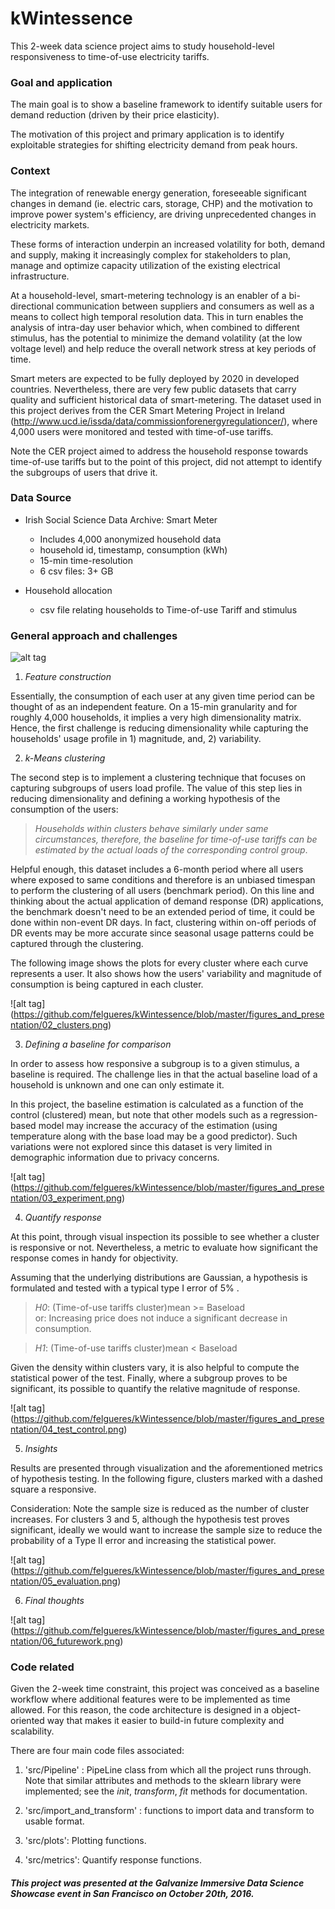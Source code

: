 # kWintessence

This 2-week data science project aims to study household-level responsiveness to time-of-use electricity tariffs.

### Goal and application

The main goal is to show a baseline framework to identify suitable users for demand reduction (driven by their price elasticity).

The motivation of this project and primary application is to identify exploitable strategies for shifting electricity demand from peak hours.

### Context

The integration of renewable energy generation, foreseeable significant changes in demand (ie. electric cars, storage, CHP) and the motivation to improve power system's efficiency, are driving unprecedented changes in electricity markets.

These forms of interaction underpin an increased volatility for both, demand and supply, making it increasingly complex for stakeholders to plan, manage and optimize capacity utilization of the existing electrical infrastructure.

At a household-level, smart-metering technology is an enabler of a bi-directional communication between suppliers and consumers as well as a means to collect high temporal resolution data. This in turn enables the analysis of intra-day user behavior which, when combined to different stimulus, has the potential to minimize the demand volatility (at the low voltage level) and help reduce the overall network stress at key periods of time.

Smart meters are expected to be fully deployed by 2020 in developed countries. Nevertheless, there are very few public datasets that carry quality and sufficient historical data of smart-metering. The dataset used in this project derives from the CER Smart Metering Project in Ireland (http://www.ucd.ie/issda/data/commissionforenergyregulationcer/), where 4,000 users were monitored and tested with time-of-use tariffs.

Note the CER project aimed to address the household response towards time-of-use tariffs but to the point of this project, did not attempt to identify the subgroups of users that drive it.

### Data Source

 * Irish Social Science Data Archive: Smart Meter
   * Includes 4,000 anonymized household data
   * household id, timestamp, consumption (kWh)
   * 15-min time-resolution  
   * 6 csv files: 3+ GB

*  Household allocation
   * csv file relating households to Time-of-use Tariff and stimulus

### General approach and challenges

![alt tag](https://github.com/felgueres/kWintessence/blob/master/figures_and_presentation/01_overview.png)

1) _Feature construction_

Essentially, the consumption of each user at any given time period can be thought of as an independent feature.
On a 15-min granularity and for roughly 4,000 households, it implies a very high dimensionality matrix.
Hence, the first challenge is reducing dimensionality while capturing the households' usage profile in 1) magnitude, and, 2) variability.

2) _k-Means clustering_

The second step is to implement a clustering technique that focuses on capturing subgroups of users load profile.
The value of this step lies in reducing dimensionality and defining a working hypothesis of the consumption of the users:

> _Households within clusters behave similarly under same circumstances, therefore, the baseline for time-of-use tariffs can be estimated by the actual loads of the corresponding control group_.

Helpful enough, this dataset includes a 6-month period where all users where exposed to same conditions and therefore is an unbiased timespan to perform the clustering of all users (benchmark period).
On this line and thinking about the actual application of demand response (DR) applications, the benchmark doesn't need to be an extended period of time, it could be done within non-event DR days. In fact, clustering within on-off periods of DR events may be more accurate since seasonal usage patterns could be captured through the clustering.

The following image shows the plots for every cluster where each curve represents a user. It also shows how the users' variability and magnitude of consumption is being captured in each cluster.

![alt tag] (https://github.com/felgueres/kWintessence/blob/master/figures_and_presentation/02_clusters.png)

3) _Defining a baseline for comparison_

In order to assess how responsive a subgroup is to a given stimulus, a baseline is required.
The challenge lies in that the actual baseline load of a household is unknown and one can only estimate it.

In this project, the baseline estimation is calculated as a function of the control (clustered) mean, but note that other models such as a regression-based model may increase the accuracy of the estimation (using temperature along with the base load may be a good predictor). Such variations were not explored since this dataset is very limited in demographic information due to privacy concerns.

![alt tag] (https://github.com/felgueres/kWintessence/blob/master/figures_and_presentation/03_experiment.png)

4) _Quantify response_

At this point, through visual inspection its possible to see whether a cluster is responsive or not.
Nevertheless, a metric to evaluate how significant the response comes in handy for objectivity.

Assuming that the underlying distributions are Gaussian, a hypothesis is formulated and tested with a typical type I error of 5% .

 > _H0_: (Time-of-use tariffs cluster)mean >= Baseload  
 > or: Increasing price does not induce a significant decrease in consumption.   

> _H1_: (Time-of-use tariffs cluster)mean < Baseload

Given the density within clusters vary, it is also helpful to compute the statistical power of the test.
Finally, where a subgroup proves to be significant, its possible to quantify the relative magnitude of response.

![alt tag] (https://github.com/felgueres/kWintessence/blob/master/figures_and_presentation/04_test_control.png)

5) _Insights_

Results are presented through visualization and the aforementioned metrics of hypothesis testing.
In the following figure, clusters marked with a dashed square a responsive.

Consideration:
Note the sample size is reduced as the number of cluster increases.
For clusters 3 and 5, although the hypothesis test proves significant, ideally we would want to increase the sample size to reduce the probability of a Type II error and increasing the statistical power.

![alt tag] (https://github.com/felgueres/kWintessence/blob/master/figures_and_presentation/05_evaluation.png)

6) _Final thoughts_

![alt tag] (https://github.com/felgueres/kWintessence/blob/master/figures_and_presentation/06_futurework.png)

### Code related

Given the 2-week time constraint, this project was conceived as a baseline workflow where additional features were to be implemented as time allowed.
For this reason, the code architecture is designed in a object-oriented way that makes it easier to build-in future complexity and scalability.

There are four main code files associated:

1) 'src/Pipeline' : PipeLine class from which all the project runs through. Note that similar attributes and methods to the sklearn library were implemented; see the _init_, _transform_, _fit_ methods for documentation.

2) 'src/import_and_transform' : functions to import data and transform to usable format.

3) 'src/plots': Plotting functions.

4) 'src/metrics': Quantify response functions.

#### _This project was presented at the Galvanize Immersive Data Science Showcase event in San Francisco on October 20th, 2016._
